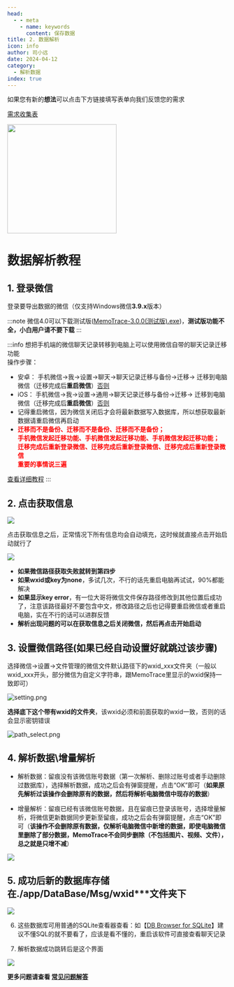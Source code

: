 ```yaml
---
head:
  - - meta
    - name: keywords
      content: 保存数据
title: 2. 数据解析
icon: info
author: 司小远
date: 2024-04-12
category:
  - 解析数据
index: true
---
```


如果您有新的**想法**可以点击下方链接填写表单向我们反馈您的需求

[需求收集表](https://f.wps.cn/g/jyJNGKVx/)

<img src="https://blog.lc044.love/static/img/0a75a4c9a2a69894fa5d7bc3d7f81e10.éæ±æ¶éè¡¨.webp" height="250px">

# 数据解析教程

## 1. 登录微信

登录要导出数据的微信（仅支持Windows微信**3.9.x**版本）

:::note
微信4.0可以下载测试版([MemoTrace-3.0.0(测试版).exe](https://memotrace.cn))，**测试版功能不全，小白用户请不要下载**
:::

:::info
想把手机端的微信聊天记录转移到电脑上可以使用微信自带的聊天记录迁移功能<br>
操作步骤：
- 安卓： 手机微信->我->设置->聊天->聊天记录迁移与备份->迁移-> 迁移到电脑微信（迁移完成后**重启微信**）[否则](https://github.com/LC044/WeChatMsg/issues/27)
- iOS： 手机微信->我->设置->通用->聊天记录迁移与备份->迁移-> 迁移到电脑微信（迁移完成后**重启微信**）[否则](https://github.com/LC044/WeChatMsg/issues/27)
- 记得重启微信，因为微信关闭后才会将最新数据写入数据库，所以想获取最新数据请重启微信再启动
- <span style="color:red">**迁移而不是备份、迁移而不是备份、迁移而不是备份；<br>手机微信发起迁移功能、手机微信发起迁移功能、手机微信发起迁移功能；<br>迁移完成后重新登录微信、迁移完成后重新登录微信、迁移完成后重新登录微信<br>重要的事情说三遍**</span>

[查看详细教程](https://mp.weixin.qq.com/s/0Tokq3kPSh9uHDz7L9IhsA)
:::

## 2. 点击获取信息
    
![](https://blog.lc044.love/static/img/cf978db404a25c10826ea1bb6dd61f90.clipboard-2024-09-04.webp)

点击获取信息之后，正常情况下所有信息均会自动填充，这时候就直接点击开始启动就行了

![](https://blog.lc044.love/static/img/acfd191b1ce3e2869b565d3e397a5b65.clipboard-2024-09-04.webp)

- **如果微信路径获取失败就转到第四步**
- **如果wxid或key为none**，多试几次，不行的话先重启电脑再试试，90%都能解决
- **如果显示key error**，有一位大哥将微信文件保存路径修改到其他位置后成功了，注意该路径最好不要包含中文，修改路径之后也记得要重启微信或者重启电脑，实在不行的话可以进群反馈
- **解析出现问题的可以在获取信息之后关闭微信，然后再点击开始启动**

## 3. 设置微信路径(如果已经自动设置好就跳过该步骤)

选择微信->设置->文件管理的微信文件默认路径下的wxid_xxx文件夹（一般以wxid_xxx开头，部分微信为自定义字符串，跟MemoTrace里显示的wxid保持一致即可）

![setting.png](https://blog.lc044.love/static/img/eda24dae22ab39446d92c7c984bcc0b8.setting.webp)

**选择底下这个带有wxid的文件夹**，该wxid必须和前面获取的wxid一致，否则的话会显示密钥错误

![path_select.png](https://blog.lc044.love/static/img/40b7e0ecea92dd1fe0c58ea60ff800f7.path_select.webp)
    
    
## 4. 解析数据\增量解析

- 解析数据：留痕没有该微信账号数据（第一次解析、删除过账号或者手动删除过数据库），选择解析数据，成功之后会有弹窗提醒，点击“OK”即可（**如果原先解析过该操作会删除原有的数据，然后将解析电脑微信中现存的数据**）

- 增量解析：留痕已经有该微信账号数据，且在留痕已登录该账号，选择增量解析，将微信更新数据同步更新至留痕，成功之后会有弹窗提醒，点击“OK”即可（**该操作不会删除原有数据，仅解析电脑微信中新增的数据，即使电脑微信里删除了部分数据，MemoTrace不会同步删除（不包括图片、视频、文件），总之就是只增不减**）

![](https://blog.lc044.love/static/img/bb870f913f9c43e91f18a93504410c13.clipboard-2024-09-04.webp)

## 5. 成功后新的数据库存储在./app/DataBase/Msg/wxid***文件夹下

![](https://blog.lc044.love/static/img/18b157d1f2dbe90a03345154735db594.clipboard-2024-09-04.webp)
    
6. 这些数据库可用普通的SQLite查看器查看：如【[DB Browser for SQLite](https://sqlitebrowser.org/dl/)】建议不懂SQL的就不要看了，应该是看不懂的，重启该软件可直接查看聊天记录

7. 解析数据成功跳转后是这个界面

![](https://blog.lc044.love/static/img/d980364771c09dd5589cc3d7e3a5d414.clipboard-2024-09-04.webp)

**更多问题请查看 [常见问题解答](/doc/posts/error/faq.html)**
